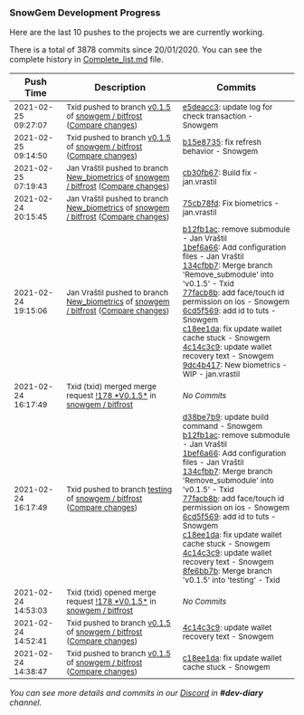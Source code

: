 
### SnowGem Development Progress

Here are the last 10 pushes to the projects we are currently working.

There is a total of 3878 commits since 20/01/2020. You can see the complete history in
 [Complete_list.md](Complete_list.md) file.

| Push Time | Description | Commits |
| --- | --- | --- |
| <sub>2021-02-25 09:27:07</sub> | <sub>Txid pushed to branch [v0\.1\.5](https://gitlab.com/snowgem/bitfrost/commits/v0.1.5) of [snowgem / bitfrost](https://gitlab.com/snowgem/bitfrost) ([Compare changes](https://gitlab.com/snowgem/bitfrost/compare/b15e8735b5b56ff4d59bfde159fe47b87f78813d...e5deacc3928d105973fd20f03576afcc7c5a71f9))</sub> | <sub>[e5deacc3](https://gitlab.com/snowgem/bitfrost/-/commit/e5deacc3928d105973fd20f03576afcc7c5a71f9): update log for check transaction - Snowgem</sub> |
| <sub>2021-02-25 09:14:50</sub> | <sub>Txid pushed to branch [v0\.1\.5](https://gitlab.com/snowgem/bitfrost/commits/v0.1.5) of [snowgem / bitfrost](https://gitlab.com/snowgem/bitfrost) ([Compare changes](https://gitlab.com/snowgem/bitfrost/compare/4c14c3c9473d1cd17190888ef950cbf22aff42e7...b15e8735b5b56ff4d59bfde159fe47b87f78813d))</sub> | <sub>[b15e8735](https://gitlab.com/snowgem/bitfrost/-/commit/b15e8735b5b56ff4d59bfde159fe47b87f78813d): fix refresh behavior - Snowgem</sub> |
| <sub>2021-02-25 07:19:43</sub> | <sub>Jan Vraštil pushed to branch [New\_biometrics](https://gitlab.com/snowgem/bitfrost/commits/New_biometrics) of [snowgem / bitfrost](https://gitlab.com/snowgem/bitfrost) ([Compare changes](https://gitlab.com/snowgem/bitfrost/compare/75cb78fdeab425b003fd731bac96e337f97193a5...cb30fb673115f2ac2d7b540edbe0d66407114bfb))</sub> | <sub>[cb30fb67](https://gitlab.com/snowgem/bitfrost/-/commit/cb30fb673115f2ac2d7b540edbe0d66407114bfb): Build fix - jan.vrastil</sub> |
| <sub>2021-02-24 20:15:45</sub> | <sub>Jan Vraštil pushed to branch [New\_biometrics](https://gitlab.com/snowgem/bitfrost/commits/New_biometrics) of [snowgem / bitfrost](https://gitlab.com/snowgem/bitfrost) ([Compare changes](https://gitlab.com/snowgem/bitfrost/compare/9dc4b4172d2dba15c8fc208d03802f733e0f9cd8...75cb78fdeab425b003fd731bac96e337f97193a5))</sub> | <sub>[75cb78fd](https://gitlab.com/snowgem/bitfrost/-/commit/75cb78fdeab425b003fd731bac96e337f97193a5): Fix biometrics - jan.vrastil</sub> |
| <sub>2021-02-24 19:15:06</sub> | <sub>Jan Vraštil pushed to branch [New\_biometrics](https://gitlab.com/snowgem/bitfrost/commits/New_biometrics) of [snowgem / bitfrost](https://gitlab.com/snowgem/bitfrost) ([Compare changes](https://gitlab.com/snowgem/bitfrost/compare/c0c337cf7675c0fc173b963e55edaa54dbc203b6...9dc4b4172d2dba15c8fc208d03802f733e0f9cd8))</sub> | <sub>[b12fb1ac](https://gitlab.com/snowgem/bitfrost/-/commit/b12fb1acfa03a941330fb1b217cbdeb60705f014): remove submodule - Jan Vraštil<br>[1bef6a66](https://gitlab.com/snowgem/bitfrost/-/commit/1bef6a666e8ba857d1f2f2ad598ca54248c277f0): Add configuration files - Jan Vraštil<br>[134cfbb7](https://gitlab.com/snowgem/bitfrost/-/commit/134cfbb74bd66458a01273f807ef788af0a30e9c): Merge branch 'Remove_submodule' into 'v0.1.5' - Txid<br>[77facb8b](https://gitlab.com/snowgem/bitfrost/-/commit/77facb8b4bb5d297d10f0bcd8678f3be5d41a89f): add face/touch id permission on ios - Snowgem<br>[6cd5f569](https://gitlab.com/snowgem/bitfrost/-/commit/6cd5f5692ebb57aee7911725ea2b34c6bf09a1e2): add id to tuts - Snowgem<br>[c18ee1da](https://gitlab.com/snowgem/bitfrost/-/commit/c18ee1dab0e241e4cf1d0df63116dfb6413ef150): fix update wallet cache stuck - Snowgem<br>[4c14c3c9](https://gitlab.com/snowgem/bitfrost/-/commit/4c14c3c9473d1cd17190888ef950cbf22aff42e7): update wallet recovery text - Snowgem<br>[9dc4b417](https://gitlab.com/snowgem/bitfrost/-/commit/9dc4b4172d2dba15c8fc208d03802f733e0f9cd8): New biometrics - WIP - jan.vrastil</sub> |
| <sub>2021-02-24 16:17:49</sub> | <sub>Txid (txid) merged merge request [\!178 \*V0\.1\.5\*](https://gitlab.com/snowgem/bitfrost/-/merge_requests/178) in [snowgem / bitfrost](https://gitlab.com/snowgem/bitfrost)</sub> | <sub>_No Commits_</sub> |
| <sub>2021-02-24 16:17:49</sub> | <sub>Txid pushed to branch [testing](https://gitlab.com/snowgem/bitfrost/commits/testing) of [snowgem / bitfrost](https://gitlab.com/snowgem/bitfrost) ([Compare changes](https://gitlab.com/snowgem/bitfrost/compare/4309cfcf3152985c8e4c6cf62f1b74182f4ff67e...8fe6bb7b9cd6f7289c84bce6c2b841f1959c350b))</sub> | <sub>[d38be7b9](https://gitlab.com/snowgem/bitfrost/-/commit/d38be7b9a71c53cb5668d39296fe254e826c8f4b): update build command - Snowgem<br>[b12fb1ac](https://gitlab.com/snowgem/bitfrost/-/commit/b12fb1acfa03a941330fb1b217cbdeb60705f014): remove submodule - Jan Vraštil<br>[1bef6a66](https://gitlab.com/snowgem/bitfrost/-/commit/1bef6a666e8ba857d1f2f2ad598ca54248c277f0): Add configuration files - Jan Vraštil<br>[134cfbb7](https://gitlab.com/snowgem/bitfrost/-/commit/134cfbb74bd66458a01273f807ef788af0a30e9c): Merge branch 'Remove_submodule' into 'v0.1.5' - Txid<br>[77facb8b](https://gitlab.com/snowgem/bitfrost/-/commit/77facb8b4bb5d297d10f0bcd8678f3be5d41a89f): add face/touch id permission on ios - Snowgem<br>[6cd5f569](https://gitlab.com/snowgem/bitfrost/-/commit/6cd5f5692ebb57aee7911725ea2b34c6bf09a1e2): add id to tuts - Snowgem<br>[c18ee1da](https://gitlab.com/snowgem/bitfrost/-/commit/c18ee1dab0e241e4cf1d0df63116dfb6413ef150): fix update wallet cache stuck - Snowgem<br>[4c14c3c9](https://gitlab.com/snowgem/bitfrost/-/commit/4c14c3c9473d1cd17190888ef950cbf22aff42e7): update wallet recovery text - Snowgem<br>[8fe6bb7b](https://gitlab.com/snowgem/bitfrost/-/commit/8fe6bb7b9cd6f7289c84bce6c2b841f1959c350b): Merge branch 'v0.1.5' into 'testing' - Txid</sub> |
| <sub>2021-02-24 14:53:03</sub> | <sub>Txid (txid) opened merge request [\!178 \*V0\.1\.5\*](https://gitlab.com/snowgem/bitfrost/-/merge_requests/178) in [snowgem / bitfrost](https://gitlab.com/snowgem/bitfrost)</sub> | <sub>_No Commits_</sub> |
| <sub>2021-02-24 14:52:41</sub> | <sub>Txid pushed to branch [v0\.1\.5](https://gitlab.com/snowgem/bitfrost/commits/v0.1.5) of [snowgem / bitfrost](https://gitlab.com/snowgem/bitfrost) ([Compare changes](https://gitlab.com/snowgem/bitfrost/compare/c18ee1dab0e241e4cf1d0df63116dfb6413ef150...4c14c3c9473d1cd17190888ef950cbf22aff42e7))</sub> | <sub>[4c14c3c9](https://gitlab.com/snowgem/bitfrost/-/commit/4c14c3c9473d1cd17190888ef950cbf22aff42e7): update wallet recovery text - Snowgem</sub> |
| <sub>2021-02-24 14:38:47</sub> | <sub>Txid pushed to branch [v0\.1\.5](https://gitlab.com/snowgem/bitfrost/commits/v0.1.5) of [snowgem / bitfrost](https://gitlab.com/snowgem/bitfrost) ([Compare changes](https://gitlab.com/snowgem/bitfrost/compare/6cd5f5692ebb57aee7911725ea2b34c6bf09a1e2...c18ee1dab0e241e4cf1d0df63116dfb6413ef150))</sub> | <sub>[c18ee1da](https://gitlab.com/snowgem/bitfrost/-/commit/c18ee1dab0e241e4cf1d0df63116dfb6413ef150): fix update wallet cache stuck - Snowgem</sub> |

_You can see more details and commits in our [Discord](https://discord.gg/zumGnbg) in **#dev-diary** channel._
